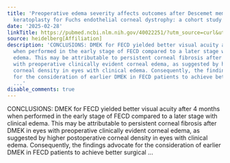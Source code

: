 ```yaml
---
title: 'Preoperative edema severity affects outcomes after Descemet membrane endothelial
  keratoplasty for Fuchs endothelial corneal dystrophy: a cohort study'
date: '2025-02-28'
linkTitle: https://pubmed.ncbi.nlm.nih.gov/40022251/?utm_source=curl&utm_medium=rss&utm_campaign=pubmed-2&utm_content=1FakS-2QOkCT8HsMOQP1bCRQ4YzyumYOmxmF0moLsQ3dFB1E9V&fc=20220326224207&ff=20250301170926&v=2.18.0.post9+e462414
source: heidelberg[Affiliation]
description: 'CONCLUSIONS: DMEK for FECD yielded better visual acuity after 4 months
  when performed in the early stage of FECD compared to a later stage with clinical
  edema. This may be attributable to persistent corneal fibrosis after DMEK in eyes
  with preoperative clinically evident corneal edema, as suggested by higher postoperative
  corneal density in eyes with clinical edema. Consequently, the findings advocate
  for the consideration of earlier DMEK in FECD patients to achieve better surgical
  ...'
disable_comments: true
---
```

CONCLUSIONS: DMEK for FECD yielded better visual acuity after 4 months when performed in the early stage of FECD compared to a later stage with clinical edema. This may be attributable to persistent corneal fibrosis after DMEK in eyes with preoperative clinically evident corneal edema, as suggested by higher postoperative corneal density in eyes with clinical edema. Consequently, the findings advocate for the consideration of earlier DMEK in FECD patients to achieve better surgical ...